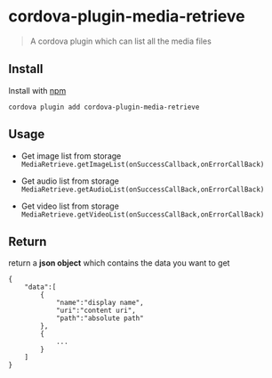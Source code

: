 # cordova-plugin-media-retrieve
> A cordova plugin which can list all the media files

## Install

Install with [npm](https://www.npmjs.com/package/cordova-plugin-media-retrieve)

`cordova plugin add cordova-plugin-media-retrieve`

## Usage

* Get image list from storage<br>
`MediaRetrieve.getImageList(onSuccessCallback,onErrorCallBack)`


* Get audio list from storage<br>
 `MediaRetrieve.getAudioList(onSuccessCallBack,onErrorCallBack)`


* Get video list from storage<br>
`MediaRetrieve.getVideoList(onSuccessCallBack,onErrorCallBack)`

## Return

return a **json object** which contains the data you want to get
```
{
    "data":[
        {
            "name":"display name",
            "uri":"content uri",
            "path":"absolute path"
        },
        {
            ...
        }
    ]
}
```